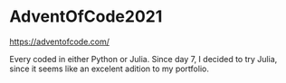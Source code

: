 # AdventOfCode2021
https://adventofcode.com/

Every coded in either Python or Julia.
Since day 7, I decided to try Julia, since it seems like an excelent adition to my portfolio.
